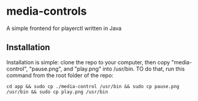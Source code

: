 # media-controls
A simple frontend for playerctl written in Java

## Installation
Installation is simple: clone the repo to your computer, then 
copy "media-control", "pause.png", and "play.png" into /usr/bin.
TO do that, run this command from the root folder of the repo:

`cd app && sudo cp ./media-control /usr/bin && sudo cp pause.png /usr/bin && sudo cp play.png /usr/bin`
